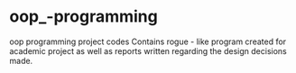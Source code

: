 # oop_-programming
oop programming project codes
Contains rogue - like program created for academic project as well as reports written regarding the design decisions made.
